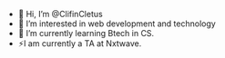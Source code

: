 - 👋 Hi, I’m @ClifinCletus
- 👀 I’m interested in web development and technology
- 🌱 I’m currently learning Btech in CS.
- ⚡️I am currently a TA at Nxtwave.

<!---
ClifinCletus/ClifinCletus is a ✨ special ✨ repository because its `README.md` (this file) appears on your GitHub profile.
You can click the Preview link to take a look at your changes.
--->
